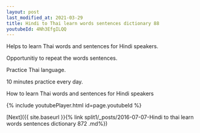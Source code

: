 ```yaml
---
layout: post
last_modified_at: 2021-03-29
title: Hindi to Thai learn words sentences dictionary 88 
youtubeId: 4Nh3EfgILQQ
---
```

 
 
Helps to learn Thai words and sentences for Hindi speakers.

Opportunitiy to repeat the words sentences. 

Practice Thai language. 
 
10 minutes practice every day. 
 
How to learn Thai words and sentences for Hindi speakers 
 
{% include youtubePlayer.html id=page.youtubeId %}
 
 
[Next]({{ site.baseurl }}{% link  split1/_posts/2016-07-07-Hindi to thai learn words sentences dictionary 872 .md%})
 
